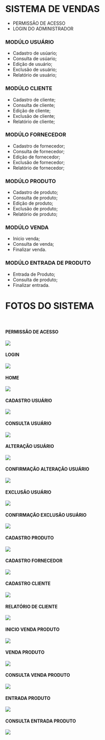 <h1> SISTEMA DE VENDAS </h1>
<ul>
  <li> PERMISSÃO DE ACESSO </li>
  <li> LOGIN  DO ADMINISTRADOR </li>
</ul>
<h3> MODÚLO USUÁRIO </h3>
<ul>
  <li> Cadastro de usúario; </li>
  <li> Consulta de usúario; </li>
  <li> Edição de usuário;</li>
  <li> Exclusão de usuário;</li>
  <li> Relatório de usuário;</li>
</ul>

<h3> MODÚLO CLIENTE </h3>
<ul>
  <li> Cadastro de cliente; </li>
  <li> Consulta de cliente; </li>
  <li> Edição de cliente;</li>
  <li> Exclusão de cliente;</li>
  <li> Relatório de cliente;</li>
</ul>

<h3> MODÚLO FORNECEDOR </h3>
<ul>
  <li> Cadastro de fornecedor; </li>
  <li> Consulta de fornecedor; </li>
  <li> Edição de fornecedor;</li>
  <li> Exclusão de fornecedor;</li>
  <li> Relatório de fornecedor;</li>
</ul>

<h3> MODÚLO PRODUTO </h3>
<ul>
  <li> Cadastro de produto; </li>
  <li> Consulta de produto; </li>
  <li> Edição de produto;</li>
  <li> Exclusão de produto;</li>
  <li> Relatório de produto;</li>
</ul>

<h3> MODÚLO VENDA </h3>
<ul>
  <li> Inicio venda; </li>
  <li> Consulta de venda; </li>
  <li> Finalizar venda. </li>
</ul>

<h3> MODÚLO ENTRADA DE PRODUTO </h3>
<ul>
  <li> Entrada de Produto; </li>
  <li> Consulta de produto; </li>
  <li> Finalizar entrada. </li>
</ul>

  
<h1> FOTOS DO SISTEMA </h1>
<br>
<h4> PERMISSÃO DE ACESSO </h4>
<img src="img-system/1.png">
<br>
<h4> LOGIN </h4>
<img src="img-system/2.png">
<br>
<h4> HOME </h4>
<img src="img-system/3.png">
<br>
<h4> CADASTRO USUÁRIO </h4>
<img src="img-system/4.png">
<br>
<h4> CONSULTA USUÁRIO </h4>
<img src="img-system/5.png">
<br>
<h4> ALTERAÇÃO USUÁRIO </h4>
<img src="img-system/6.png">
<br>
<h4> CONFIRMAÇÃO ALTERAÇÃO USUÁRIO </h4>
<img src="img-system/7.png">
<br>
<h4> EXCLUSÃO USUÁRIO </h4>
<img src="img-system/8.png">
<br>
<h4> CONFIRMAÇÃO EXCLUSÃO USUÁRIO </h4>
<img src="img-system/9.png">
<br>
<h4> CADASTRO PRODUTO </h4>
<img src="img-system/10.png">
<br>
<h4> CADASTRO FORNECEDOR </h4>
<img src="img-system/11.png">
<br>
<h4> CADASTRO CLIENTE </h4>
<img src="img-system/12.png">
<br>
<h4> RELATÓRIO DE CLIENTE </h4>
<img src="img-system/13.png">
<br>
<h4> INICIO VENDA PRODUTO </h4>
<img src="img-system/14.png">
<br>
<h4> VENDA PRODUTO </h4>
<img src="img-system/15.png">
<br>
<h4> CONSULTA VENDA PRODUTO </h4>
<img src="img-system/16.png">
<br>
<h4> ENTRADA PRODUTO </h4>
<img src="img-system/17.png">
<br>
<h4> CONSULTA ENTRADA PRODUTO </h4>
<img src="img-system/18.png">
<br>

